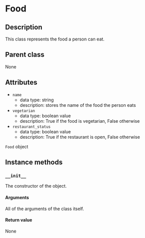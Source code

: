 # Food

## Description
This class represents the food a person can eat.

## Parent class
None

## Attributes

* ```name```
  * data type: string
  * description: stores the name of the food the person eats
* ```vegetarian```
  * data type: boolean value
  * description: True if the food is vegetarian, False otherwise
* ```restaurant_status```
  * data type: boolean value
  * description: True if the restaurant is open, False otherwise

```Food``` object

## Instance methods

### ```__init__```
The constructor of the object.

#### Arguments

All of the arguments of the class itself.

#### Return value
None
